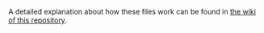 A detailed explanation about how these files work can be found in [the wiki of this repository](https://github.com/FDM-UARuhr/rdmo-catalog-uaruhr/wiki/UA-Ruhr-Catalog-Creation).
